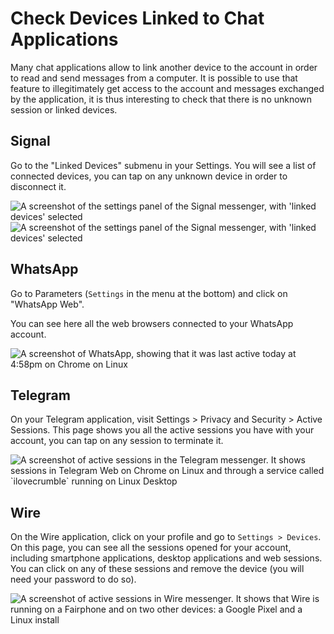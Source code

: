 # Check Devices Linked to Chat Applications

Many chat applications allow to link another device to the account in order to read and send messages from a computer. It is possible to use that feature to illegitimately get access to the account and messages exchanged by the application, it is thus interesting to check that there is no unknown session or linked devices.

## Signal

Go to the "Linked Devices" submenu in your Settings. You will see a list of connected devices, you can tap on any unknown device in order to disconnect it.

![A screenshot of the settings panel of the Signal messenger, with 'linked devices' selected](../.gitbook/assets/signal1.png) ![A screenshot of the settings panel of the Signal messenger, with 'linked devices' selected](../.gitbook/assets/signal2.png)

## WhatsApp

Go to Parameters (`Settings` in the menu at the bottom) and click on "WhatsApp Web".

You can see here all the web browsers connected to your WhatsApp account.

![A screenshot of WhatsApp, showing that it was last active today at 4:58pm on Chrome on Linux](../.gitbook/assets/whatsapp.png)

## Telegram

On your Telegram application, visit Settings > Privacy and Security > Active Sessions. This page shows you all the active sessions you have with your account, you can tap on any session to terminate it.

![A screenshot of active sessions in the Telegram messenger. It shows sessions in Telegram Web on Chrome on Linux and through a service called \`ilovecrumble\` running on Linux Desktop](../.gitbook/assets/telegram.png)

## Wire

On the Wire application, click on your profile and go to `Settings > Devices`. On this page, you can see all the sessions opened for your account, including smartphone applications, desktop applications and web sessions. You can click on any of these sessions and remove the device (you will need your password to do so).

![A screenshot of active sessions in Wire messenger. It shows that Wire is running on a Fairphone and on two other devices: a Google Pixel and a Linux install](../.gitbook/assets/wire.png)
